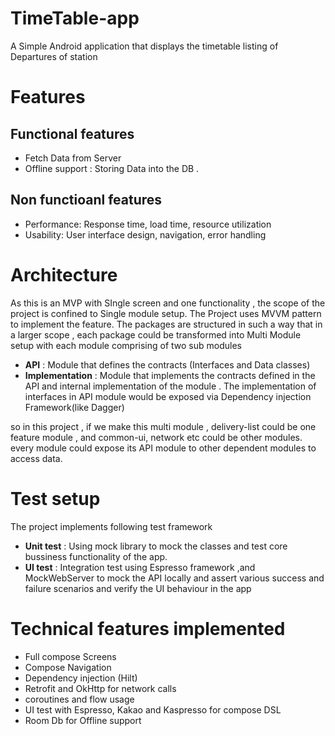 # TimeTable-app
A Simple Android application that displays the timetable listing of Departures of station

# Features
## Functional features
- Fetch Data from Server 
- Offline support : Storing Data into the DB .
## Non functioanl features
- Performance: Response time, load time, resource utilization   
- Usability: User interface design, navigation, error handling

# Architecture
As this is an MVP with SIngle screen and one functionality , the scope of the project is confined to Single module setup. The Project uses MVVM pattern to implement the feature. The packages are structured in such a way that in a larger scope , each package could be transformed into Multi Module setup with each module comprising of two sub modules 
- **API**  : Module that defines the contracts (Interfaces and Data classes)
- **Implementation** : Module that implements the contracts defined in the API  and internal implementation of the module . The implementation of interfaces in API module would be exposed via Dependency injection Framework(like Dagger)

so in this project , if we make this multi module , delivery-list could be one feature module , and common-ui, network etc could be other modules. every module could expose its API module to other dependent modules to access data.

# Test setup
The project implements following test framework
- **Unit test** : Using mock library to mock the classes and test core bussiness functionality of the app.
- **UI test** : Integration test using Espresso framework ,and MockWebServer to mock the API locally and assert various success and failure scenarios and verify the UI behaviour in the app

# Technical features implemented
- Full compose Screens
- Compose Navigation 
- Dependency injection (Hilt)
- Retrofit and OkHttp for network calls
- coroutines and flow usage
- UI test with Espresso, Kakao and Kaspresso for compose DSL 
- Room Db for Offline support




